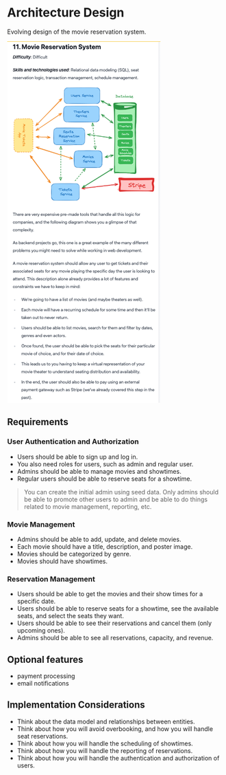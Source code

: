 # Architecture Design

Evolving design of the movie reservation system.

![alt text](./assets/initial-architecture-design.png)

## Requirements

### User Authentication and Authorization

- Users should be able to sign up and log in.
- You also need roles for users, such as admin and regular user.
- Admins should be able to manage movies and showtimes.
- Regular users should be able to reserve seats for a showtime.

> You can create the initial admin using seed data. Only admins should be able to promote other users to admin and be able to do things related to movie management, reporting, etc.

### Movie Management

- Admins should be able to add, update, and delete movies.
- Each movie should have a title, description, and poster image.
- Movies should be categorized by genre.
- Movies should have showtimes.

### Reservation Management

- Users should be able to get the movies and their show times for a specific date.
- Users should be able to reserve seats for a showtime, see the available seats, and select the seats they want.
- Users should be able to see their reservations and cancel them (only upcoming ones).
- Admins should be able to see all reservations, capacity, and revenue.

## Optional features

- payment processing
- email notifications

## Implementation Considerations

- Think about the data model and relationships between entities.
- Think about how you will avoid overbooking, and how you will handle seat reservations.
- Think about how you will handle the scheduling of showtimes.
- Think about how you will handle the reporting of reservations.
- Think about how you will handle the authentication and authorization of users.
